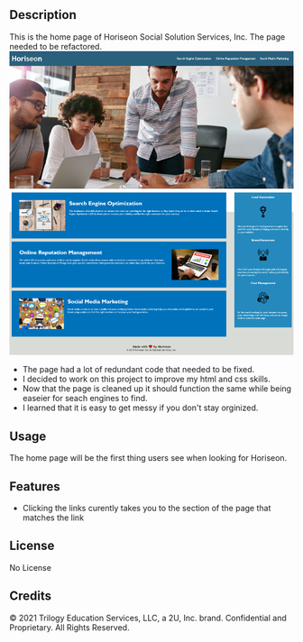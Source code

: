 # <Your-Project-Title>

## Description

This is the home page of Horiseon Social Solution Services, Inc. The page needed to be refactored.
![Immage of home page](.\Develop\assets\images\horiseon-home-page.png)

- The page had a lot of redundant code that needed to be fixed.
- I decided to work on this project to improve my html and css skills.
- Now that the page is cleaned up it should function the same while being easeier for seach engines to find.
- I learned that it is easy to get messy if you don't stay orginized.

## Usage

The home page will be the first thing users see when looking for Horiseon.

## Features

- Clicking the links curently takes you to the section of the page that matches the link

## License

No License

## Credits

© 2021 Trilogy Education Services, LLC, a 2U, Inc. brand. Confidential and Proprietary. All Rights Reserved.
